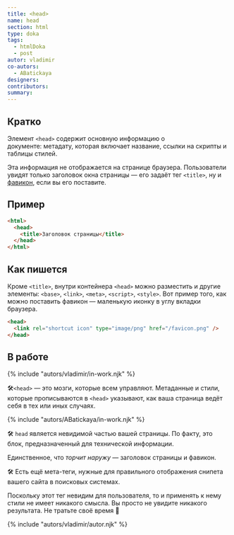 ```yaml
---
title: <head>
name: head
section: html
type: doka
tags:
  - htmlDoka
  - post
autor: vladimir
co-autors:
  - ABatickaya
designers:
contributors:
summary:
---
```


## Кратко

Элемент `<head>` содержит основную информацию о документе: метадату, которая включает название, ссылки на скрипты и таблицы стилей.

Эта информация не отображается на странице браузера. Пользователи увидят только заголовок окна страницы — его задаёт тег `<title>`, ну и [фавикон](), если вы его поставите.

## Пример

```html
<html>
  <head>
    <title>Заголовок страницы</title>
  </head>
</html>
```

## Как пишется

Кроме `<title>`, внутри контейнера `<head>` можно разместить и другие элементы: `<base>`, `<link>`, `<meta>`, `<script>`, `<style>`. Вот пример того, как можно поставить фавикон — маленькую иконку в углу вкладки браузера.

```html
<head>
  <link rel="shortcut icon" type="image/png" href="/favicon.png" />
</head>
```

## В работе

{% include "autors/vladimir/in-work.njk" %}

🛠`<head>` — это мозги, которые всем управляют. Метаданные и стили, которые прописываются в `<head>` указывают, как ваша страница ведёт себя в тех или иных случаях.

{% include "autors/ABatickaya/in-work.njk" %}

🛠 `head` является невидимой частью вашей страницы. По факту, это блок, предназначенный для технической информации.

Единственное, что _торчит наружу_ — заголовок страницы и фавикон.

🛠 Есть ещё мета-теги, нужные для правильного отображения снипета вашего сайта в поисковых системах.

Поскольку этот тег невидим для пользователя, то и применять к нему стили не имеет никакого смысла. Вы просто не увидите никакого результата. Не тратьте своё время 🙂

{% include "autors/vladimir/autor.njk" %}

